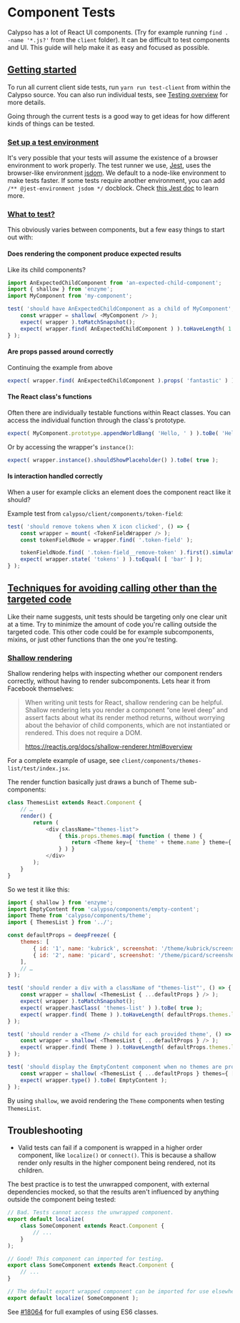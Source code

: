 # Component Tests

Calypso has a lot of React UI components. (Try for example running `find . -name '*.js?'` from the `client` folder). It can be difficult to test components and UI. This guide will help make it as easy and focused as possible.

## [Getting started](#getting-started)

To run all current client side tests, run `yarn run test-client` from within the Calypso source. You can also run individual tests, see [Testing overview](testing-overview.md#how-to-run-a-smaller-subset-of-test-files) for more details.

Going through the current tests is a good way to get ideas for how different kinds of things can be tested.

### [Set up a test environment](#setting-up-environment)

It's very possible that your tests will assume the existence of a browser environment to work properly. The test runner we use, [Jest](https://facebook.github.io/jest), uses the browser-like environment [jsdom](https://github.com/tmpvar/jsdom). We default to a node-like environment to make tests faster. If some tests require another environment, you can add `/** @jest-environment jsdom */` docblock. Check [this Jest doc](https://facebook.github.io/jest/docs/en/configuration.html#testenvironment-string) to learn more.

### [What to test?](#what-to-test)

This obviously varies between components, but a few easy things to start out with:

#### Does rendering the component produce expected results

Like its child components?

```javascript
import AnExpectedChildComponent from 'an-expected-child-component';
import { shallow } from 'enzyme';
import MyComponent from 'my-component';

test( 'should have AnExpectedChildComponent as a child of MyComponent', () => {
	const wrapper = shallow( <MyComponent /> );
	expect( wrapper ).toMatchSnapshot();
	expect( wrapper.find( AnExpectedChildComponent ) ).toHaveLength( 1 );
} );
```

#### Are props passed around correctly

Continuing the example from above

```javascript
expect( wrapper.find( AnExpectedChildComponent ).props( 'fantastic' ) ).toBe( true );
```

#### The React class's functions

Often there are individually testable functions within React classes. You can access the individual function through the class's prototype.

```javascript
expect( MyComponent.prototype.appendWorldBang( 'Hello, ' ) ).toBe( 'Hello, world!' );
```

Or by accessing the wrapper's `instance()`:

```javascript
expect( wrapper.instance().shouldShowPlaceholder() ).toBe( true );
```

#### Is interaction handled correctly

When a user for example clicks an element does the component react like it should?

Example test from `calypso/client/components/token-field`:

```javascript
test( 'should remove tokens when X icon clicked', () => {
	const wrapper = mount( <TokenFieldWrapper /> );
	const tokenFieldNode = wrapper.find( '.token-field' );

	tokenFieldNode.find( '.token-field__remove-token' ).first().simulate( 'click' );
	expect( wrapper.state( 'tokens' ) ).toEqual( [ 'bar' ] );
} );
```

## [Techniques for avoiding calling other than the targeted code](#techniques-for-avoiding-calling-other-code)

Like their name suggests, unit tests should be targeting only one clear unit at a time. Try to minimize the amount of code you're calling outside the targeted code. This other code could be for example subcomponents, mixins, or just other functions than the one you're testing.

### [Shallow rendering](#shallow-rendering)

Shallow rendering helps with inspecting whether our component renders correctly, without having to render subcomponents. Lets hear it from Facebook themselves:

> When writing unit tests for React, shallow rendering can be helpful. Shallow rendering lets you
> render a component “one level deep” and assert facts about what its render method returns,
> without worrying about the behavior of child components, which are not instantiated or rendered.
> This does not require a DOM.
>
> <https://reactjs.org/docs/shallow-renderer.html#overview>

For a complete example of usage, see `client/components/themes-list/test/index.jsx`.

The render function basically just draws a bunch of Theme sub-components:

```javascript
class ThemesList extends React.Component {
	// …
	render() {
		return (
			<div className="themes-list">
				{ this.props.themes.map( function ( theme ) {
					return <Theme key={ 'theme' + theme.name } theme={ theme } />;
				} ) }
			</div>
		);
	}
}
```

So we test it like this:

```javascript
import { shallow } from 'enzyme';
import EmptyContent from 'calypso/components/empty-content';
import Theme from 'calypso/components/theme';
import { ThemesList } from '../';

const defaultProps = deepFreeze( {
	themes: [
		{ id: '1', name: 'kubrick', screenshot: '/theme/kubrick/screenshot.png' },
		{ id: '2', name: 'picard', screenshot: '/theme/picard/screenshot.png' },
	],
	// …
} );

test( 'should render a div with a className of "themes-list"', () => {
	const wrapper = shallow( <ThemesList { ...defaultProps } /> );
	expect( wrapper ).toMatchSnapshot();
	expect( wrapper.hasClass( 'themes-list' ) ).toBe( true );
	expect( wrapper.find( Theme ) ).toHaveLength( defaultProps.themes.length );
} );

test( 'should render a <Theme /> child for each provided theme', () => {
	const wrapper = shallow( <ThemesList { ...defaultProps } /> );
	expect( wrapper.find( Theme ) ).toHaveLength( defaultProps.themes.length );
} );

test( 'should display the EmptyContent component when no themes are provided', () => {
	const wrapper = shallow( <ThemesList { ...defaultProps } themes={ [] } /> );
	expect( wrapper.type() ).toBe( EmptyContent );
} );
```

By using `shallow`, we avoid rendering the `Theme` components when testing `ThemesList`.

## Troubleshooting

- Valid tests can fail if a component is wrapped in a higher order component, like `localize()` or `connect()`. This is because a shallow render only results in the higher component being rendered, not its children.

The best practice is to test the unwrapped component, with external dependencies mocked, so that the results aren't influenced by anything outside the component being tested:

```javascript
// Bad. Tests cannot access the unwrapped component.
export default localize(
	class SomeComponent extends React.Component {
		// ...
	}
);
```

```javascript
// Good! This component can imported for testing.
export class SomeComponent extends React.Component {
	// ...
}

// The default export wrapped component can be imported for use elsewhere.
export default localize( SomeComponent );
```

See [#18064](https://github.com/Automattic/wp-calypso/pull/18064) for full examples of using ES6 classes.
